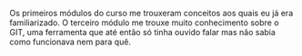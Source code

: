 Os primeiros módulos do curso me trouxeram conceitos aos quais eu já era familiarizado. O terceiro módulo me trouxe
muito conhecimento sobre o GIT, uma ferramenta que até então só tinha ouvido falar mas não sabia como funcionava
nem para quê.